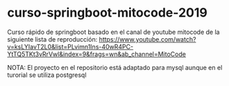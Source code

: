# curso-springboot-mitocode-2019

Curso rápido de springboot basado en el canal de youtube mitocode de la siguiente lista de reproducción:
https://www.youtube.com/watch?v=ksLYIavT2L0&list=PLvimn1Ins-40wR4PC-YtTQ5TKt3vRrVwl&index=9&frags=wn&ab_channel=MitoCode

NOTA: El proyecto en el repositorio está adaptado para mysql aunque en el turorial se utiliza postgresql

